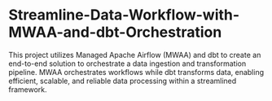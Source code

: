 # Streamline-Data-Workflow-with-MWAA-and-dbt-Orchestration
This project utilizes Managed Apache Airflow (MWAA) and dbt to create an end-to-end solution to orchestrate a data ingestion and transformation pipeline.
MWAA orchestrates workflows while dbt transforms data, enabling efficient, scalable, and reliable data processing within a streamlined framework.
